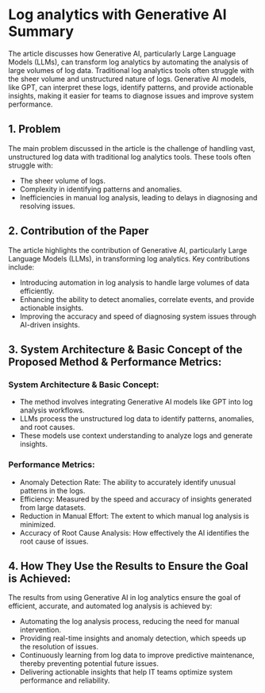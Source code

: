 # Log analytics with Generative AI Summary

The article discusses how Generative AI, particularly Large Language Models (LLMs), can transform log analytics by automating the analysis of large volumes of log data. Traditional log analytics tools often struggle with the sheer volume and unstructured nature of logs. Generative AI models, like GPT, can interpret these logs, identify patterns, and provide actionable insights, making it easier for teams to diagnose issues and improve system performance.

## 1. Problem
  The main problem discussed in the article is the challenge of handling vast, unstructured log data with traditional log analytics tools. These tools often struggle with:
  - The sheer volume of logs.
  - Complexity in identifying patterns and anomalies.
  - Inefficiencies in manual log analysis, leading to delays in diagnosing and resolving issues.

## 2. Contribution of the Paper
  The article highlights the contribution of Generative AI, particularly Large Language Models (LLMs), in transforming log analytics. Key contributions include:
  - Introducing automation in log analysis to handle large volumes of data efficiently.
  - Enhancing the ability to detect anomalies, correlate events, and provide actionable insights.
  - Improving the accuracy and speed of diagnosing system issues through AI-driven insights.

## 3. System Architecture & Basic Concept of the Proposed Method & Performance Metrics:
  ### System Architecture & Basic Concept:
  - The method involves integrating Generative AI models like GPT into log analysis workflows.
  - LLMs process the unstructured log data to identify patterns, anomalies, and root causes.
  - These models use context understanding to analyze logs and generate insights.

  ### Performance Metrics:
  - Anomaly Detection Rate: The ability to accurately identify unusual patterns in the logs.
  - Efficiency: Measured by the speed and accuracy of insights generated from large datasets.
  - Reduction in Manual Effort: The extent to which manual log analysis is minimized.
  - Accuracy of Root Cause Analysis: How effectively the AI identifies the root cause of issues.

## 4. How They Use the Results to Ensure the Goal is Achieved:
The results from using Generative AI in log analytics ensure the goal of efficient, accurate, and automated log analysis is achieved by:
- Automating the log analysis process, reducing the need for manual intervention.
- Providing real-time insights and anomaly detection, which speeds up the resolution of issues.
- Continuously learning from log data to improve predictive maintenance, thereby preventing potential future issues.
- Delivering actionable insights that help IT teams optimize system performance and reliability.
    
